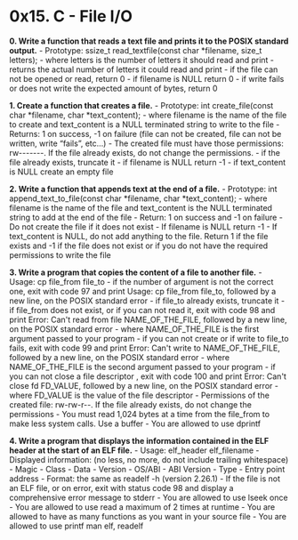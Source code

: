 # 0x15. C - File I/O

**0. Write a function that reads a text file and prints it to the POSIX standard output.**
	- Prototype: ssize_t read_textfile(const char *filename, size_t letters);
	- where letters is the number of letters it should read and print
	- returns the actual number of letters it could read and print
	- if the file can not be opened or read, return 0
	- if filename is NULL return 0
	- if write fails or does not write the expected amount of bytes, return 0

**1. Create a function that creates a file.**
	- Prototype: int create_file(const char *filename, char *text_content);
	- where filename is the name of the file to create and text_content is a NULL terminated string to write to the file
	- Returns: 1 on success, -1 on failure (file can not be created, file can not be written, write “fails”, etc…)
	- The created file must have those permissions: rw-------. If the file already exists, do not change the permissions.
	- if the file already exists, truncate it
	- if filename is NULL return -1
	- if text_content is NULL create an empty file

**2. Write a function that appends text at the end of a file.**
	- Prototype: int append_text_to_file(const char *filename, char *text_content);
	- where filename is the name of the file and text_content is the NULL terminated string to add at the end of the file
	- Return: 1 on success and -1 on failure
	- Do not create the file if it does not exist
	- If filename is NULL return -1
	- If text_content is NULL, do not add anything to the file. Return 1 if the file exists and -1 if the file does not exist or if you do not have the required permissions to write the file

**3. Write a program that copies the content of a file to another file.**
	- Usage: cp file_from file_to
	- if the number of argument is not the correct one, exit with code 97 and print Usage: cp file_from file_to, followed by a new line, on the POSIX standard error
	- if file_to already exists, truncate it
	- if file_from does not exist, or if you can not read it, exit with code 98 and print Error: Can't read from file NAME_OF_THE_FILE, followed by a new line, on the POSIX standard error
		- where NAME_OF_THE_FILE is the first argument passed to your program
	- if you can not create or if write to file_to fails, exit with code 99 and print Error: Can't write to NAME_OF_THE_FILE, followed by a new line, on the POSIX standard error
		- where NAME_OF_THE_FILE is the second argument passed to your program
	- if you can not close a file descriptor , exit with code 100 and print Error: Can't close fd FD_VALUE, followed by a new line, on the POSIX standard error
		- where FD_VALUE is the value of the file descriptor
	- Permissions of the created file: rw-rw-r--. If the file already exists, do not change the permissions
	- You must read 1,024 bytes at a time from the file_from to make less system calls. Use a buffer
	- You are allowed to use dprintf

**4. Write a program that displays the information contained in the ELF header at the start of an ELF file.**
	- Usage: elf_header elf_filename
	- Displayed information: (no less, no more, do not include trailing whitespace)
		- Magic
		- Class
		- Data
		- Version
		- OS/ABI
		- ABI Version
		- Type
		- Entry point address
	- Format: the same as readelf -h (version 2.26.1)
	- If the file is not an ELF file, or on error, exit with status code 98 and display a comprehensive error message to stderr
	- You are allowed to use lseek once
	- You are allowed to use read a maximum of 2 times at runtime
	- You are allowed to have as many functions as you want in your source file
	- You are allowed to use printf
man elf, readelf
